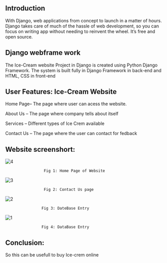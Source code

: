 
## Introduction

With Django, web applications from concept to launch in a matter of hours. Django takes care of much of the hassle of web development, so you can focus on writing app without needing to reinvent the wheel. It’s free and open source.
## Django webframe work

The Ice-Cream website Project in Django is created using Python Django Framework. The system is built fully in Django Framework in back-end and HTML, CSS in front-end
## User Features: Ice-Cream Website

Home Page– The page where user can acess the website.

About Us – The page where company tells about itself

Services – Different types of Ice Crem available

Contact Us – The page where the user can contact for fedback



## Website screenshort:

![4](https://user-images.githubusercontent.com/99526815/162499801-0a24ccf4-1524-4e65-902e-93c4dd2388a0.PNG)

                     Fig 1: Home Page of Website


![3](https://user-images.githubusercontent.com/99526815/162499838-ccec631a-635d-41a2-83b1-5f642be04238.PNG)

                     Fig 2: Contact Us page

![2](https://user-images.githubusercontent.com/99526815/162499922-d98b915e-079c-450a-880c-e6bcb20d85a7.PNG)

                    Fig 3: DateBase Entry


![1](https://user-images.githubusercontent.com/99526815/162499977-d83cd394-20d6-473e-a7ff-4c67d720f1fd.PNG)

                    Fig 4: DataBase Entry


## Conclusion:

So this can be usefull to buy Ice-crem online


